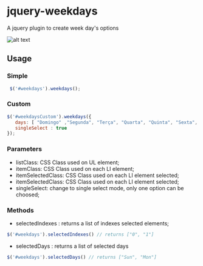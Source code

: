 # jquery-weekdays
A jquery plugin to create week day's options

![alt text](https://screenshotscdn.firefoxusercontent.com/images/a4c9b11d-57f4-4420-9080-751fdd72a8b3.png)

## Usage

### Simple
```javascript
 $('#weekdays').weekdays();
```
### Custom
```javascript
$('#weekdaysCustom').weekdays({
   days: [ "Domingo" ,"Segunda", "Terça", "Quarta", "Quinta", "Sexta", "Sábado"] ,
   singleSelect : true
});
```
### Parameters
  * listClass: CSS Class used on UL element;
  * itemClass: CSS Class used on each LI element;
  * itemSelectedClass: CSS Class used on each LI element selected;
  * itemSelectedClass: CSS Class used on each LI element selected;
  * singleSelect: change to single select mode, only one option can be choosed; 
  
### Methods
  * selectedIndexes : returns a list of indexes selected elements;

```javascript
$('#weekdays').selectedIndexes() // returns ["0", "1"] 
```
  * selectedDays : returns a list of selected days

```javascript
$('#weekdays').selectedDays() // returns ["Sun", "Mon"]
```
